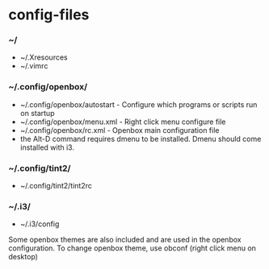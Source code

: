 # config-files

### ~/
* ~/.Xresources
* ~/.vimrc

### ~/.config/openbox/
* ~/.config/openbox/autostart - Configure which programs or scripts run on startup
* ~/.config/openbox/menu.xml - Right click menu configure file
* ~/.config/openbox/rc.xml - Openbox main configuration file
* the Alt-D command requires dmenu to be installed.  Dmenu should come installed with i3.

### ~/.config/tint2/
* ~/.config/tint2/tint2rc

### ~/.i3/
* ~/.i3/config

Some openbox themes are also included and are used in the openbox configuration.
To change openbox theme, use obconf (right click menu on desktop)
